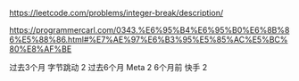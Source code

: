 https://leetcode.com/problems/integer-break/description/


https://programmercarl.com/0343.%E6%95%B4%E6%95%B0%E6%8B%86%E5%88%86.html#%E7%AE%97%E6%B3%95%E5%85%AC%E5%BC%80%E8%AF%BE


过去3个月
字节跳动
2
过去6个月
Meta
2
6个月前
快手
2
